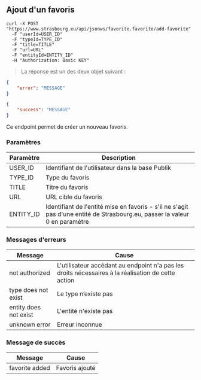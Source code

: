 ## Ajout d'un favoris

```shell
curl -X POST "https://www.strasbourg.eu/api/jsonws/favorite.favorite/add-favorite"
  -F "userId=USER_ID"
  -F "typeId=TYPE_ID"
  -F "title=TITLE"
  -F "url=URL"
  -F "entityId=ENTITY_ID"
  -H "Authorization: Basic KEY"
```

> La réponse est un des deux objet suivant :

```json
{
    "error": "MESSAGE"
}
```

```json
{
    "success": "MESSAGE"
}
```

Ce endpoint permet de créer un nouveau favoris.

### Paramètres

Paramètre | Description
--------- | -----------
USER_ID | Identifiant de l'utilisateur dans la base Publik
TYPE_ID | Type du favoris
TITLE | Titre du favoris
URL | URL cible du favoris
ENTITY_ID | Identifiant de l'entité mise en favoris - s'il ne s'agit pas d'une entité de Strasbourg.eu, passer la valeur 0 en paramètre

### Messages d'erreurs

Message | Cause
--------|--------
not authorized | L'utilisateur accédant au endpoint n'a pas les droits nécessaires à la réalisation de cette action
type does not exist | Le type n’existe pas
entity does not exist | L'entité n'existe pas
unknown error | Erreur inconnue

### Message de succès

Message | Cause
--------|--------
favorite added | Favoris ajouté
